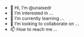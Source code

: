 - 👋 Hi, I’m @unaisedr
- 👀 I’m interested in ...
- 🌱 I’m currently learning ...
- 💞️ I’m looking to collaborate on ...
- 📫 How to reach me ...

<!---
unaisedr/unaisedr is a ✨ special ✨ repository because its `README.md` (this file) appears on your GitHub profile.
You can click the Preview link to take a look at your changes.
--->
